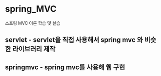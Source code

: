 # spring_MVC
스프링 MVC 이론 학습 및 실습

## servlet - servlet을 직접 사용해서 spring mvc 와 비슷한 라이브러리 제작

## springmvc - spring mvc를 사용해 웹 구현
